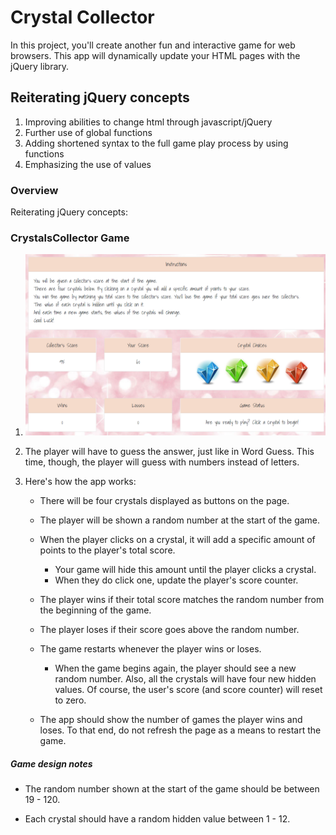 # Crystal Collector

In this project, you'll create another fun and interactive game for web browsers. This app will dynamically update your HTML pages with the jQuery library.

## Reiterating jQuery concepts

1. Improving abilities to change html through javascript/jQuery
2. Further use of global functions
3. Adding shortened syntax to the full game play process by using functions
4. Emphasizing the use of values

### Overview

Reiterating jQuery concepts:


### CrystalsCollector Game


1. ![crystal collector]( https://github.com/bltarkany/Crystal-Collector/blob/master/assets/images/gamepic.png)


2. The player will have to guess the answer, just like in Word Guess. This time, though, the player will guess with numbers instead of letters. 

3. Here's how the app works:

   * There will be four crystals displayed as buttons on the page.

   * The player will be shown a random number at the start of the game.

   * When the player clicks on a crystal, it will add a specific amount of points to the player's total score. 

     * Your game will hide this amount until the player clicks a crystal.
     * When they do click one, update the player's score counter.

   * The player wins if their total score matches the random number from the beginning of the game.

   * The player loses if their score goes above the random number.

   * The game restarts whenever the player wins or loses.

     * When the game begins again, the player should see a new random number. Also, all the crystals will have four new hidden values. Of course, the user's score (and score counter) will reset to zero.

   * The app should show the number of games the player wins and loses. To that end, do not refresh the page as a means to restart the game.

##### Game design notes

* The random number shown at the start of the game should be between 19 - 120.

* Each crystal should have a random hidden value between 1 - 12.
